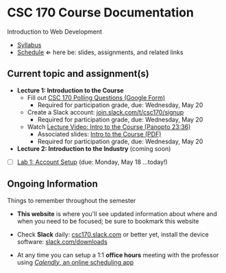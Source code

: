 # CSC 170 Course Documentation
Introduction to Web Development

- [Syllabus](syllabus.md)
- [Schedule](schedule.md)   &lArr; here be: slides, assignments, and related links

## Current topic and assignment(s)

- **Lecture 1: Introduction to the Course**
  - Fill out [CSC 170 Polling Questions (Google Form)](https://forms.gle/5NwC8bxfyBb29fvJ8)
    - Required for participation grade, due: Wednesday, May 20
  - Create a Slack account: [ join.slack.com/t/csc170/signup](https://join.slack.com/t/csc170/signup)
    - Required for participation grade, due: Wednesday, May 20
  - Watch [Lecture Video: Intro to the Course (Panopto 23:36)](https://rochester.hosted.panopto.com/Panopto/Pages/Viewer.aspx?id=46ca07f7-926d-481a-935a-abbe013e4696) 
    - Associated slides: [Intro to the Course (PDF)](1a-intro-to-the-course/intro-to-the-course.pdf)
    - Required for participation grade, due: Wednesday, May 20
- **Lecture 2: Introduction to the Industry** (coming soon)
- [ ] [Lab 1: Account Setup](https://docs.csc170.org/lab01-account-setup/instructions.html) (due: Monday, May 18 ...today!)

## Ongoing Information

Things to remember throughout the semester

- **This website** is where you'll see updated information about where and when you need to be focused; be sure to bookmark this website
- Check **Slack** daily: [csc170.slack.com](http://csc170.slack.com) or better yet, install the device software: [slack.com/downloads](https://slack.com/downloads)

- At any time you can setup a 1:1 **office hours** meeting with the professor using [*Calendly*, an online scheduling app](https://calendly.com/rkostin)

